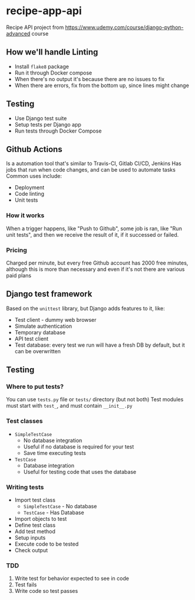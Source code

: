 # recipe-app-api

Recipe API project from https://www.udemy.com/course/django-python-advanced course

## How we'll handle Linting

- Install `flake8` package
- Run it through Docker compose
- When there's no output it's because there are no issues to fix
- When there are errors, fix from the bottom up, since lines might change

## Testing

- Use Django test suite
- Setup tests per Django app
- Run tests through Docker Compose

## Github Actions

Is a automation tool that's similar to Travis-CI, Gitlab CI/CD, Jenkins
Has jobs that run when code changes, and can be used to automate tasks
Common uses include:

- Deployment
- Code linting
- Unit tests

### How it works

When a trigger happens, like "Push to Github", some job is ran, like "Run unit tests", and then we receive the result of it, if it successed or failed.

### Pricing

Charged per minute, but every free Github account has 2000 free minutes, although this is more than necessary and even if it's not there are various paid plans

## Django test framework

Based on the `unittest` library, but Django adds features to it, like:

- Test client - dummy web browser
- Simulate authentication
- Temporary database
- API test client
- Test database: every test we run will have a fresh DB by default, but it can be overwritten

## Testing

### Where to put tests?

You can use `tests.py` file or `tests/` directory (but not both)
Test modules must start with `test_`, and must contain `__init__.py`

### Test classes

- `SimpleTestCase`
  - No database integration
  - Useful if no database is required for your test
  - Save time executing tests
- `TestCase`
  - Database integration
  - Useful for testing code that uses the database

### Writing tests
  - Import test class
    - `SimpleTestCase` - No database
    - `TestCase` - Has Database
  - Import objects to test
  - Define test class
  - Add test method
  - Setup inputs
  - Execute code to be tested
  - Check output

### TDD
1. Write test for behavior expected to see in code
2. Test fails
3. Write code so test passes